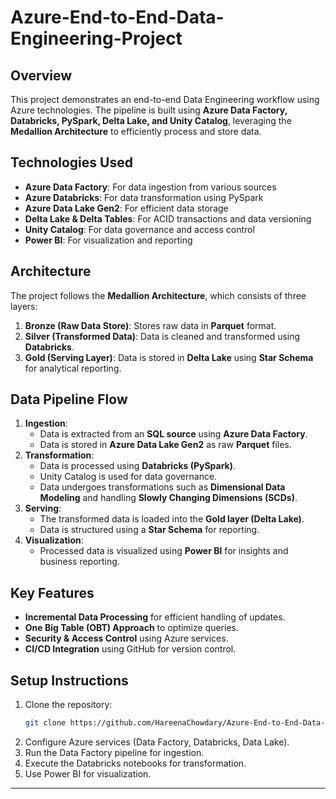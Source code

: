# Azure-End-to-End-Data-Engineering-Project

## Overview
This project demonstrates an end-to-end Data Engineering workflow using Azure technologies. The pipeline is built using **Azure Data Factory, Databricks, PySpark, Delta Lake, and Unity Catalog**, leveraging the **Medallion Architecture** to efficiently process and store data.

## Technologies Used
- **Azure Data Factory**: For data ingestion from various sources
- **Azure Databricks**: For data transformation using PySpark
- **Azure Data Lake Gen2**: For efficient data storage
- **Delta Lake & Delta Tables**: For ACID transactions and data versioning
- **Unity Catalog**: For data governance and access control
- **Power BI**: For visualization and reporting

## Architecture
The project follows the **Medallion Architecture**, which consists of three layers:
1. **Bronze (Raw Data Store)**: Stores raw data in **Parquet** format.
2. **Silver (Transformed Data)**: Data is cleaned and transformed using **Databricks**.
3. **Gold (Serving Layer)**: Data is stored in **Delta Lake** using **Star Schema** for analytical reporting.

## Data Pipeline Flow
1. **Ingestion**:
   - Data is extracted from an **SQL source** using **Azure Data Factory**.
   - Data is stored in **Azure Data Lake Gen2** as raw **Parquet** files.
2. **Transformation**:
   - Data is processed using **Databricks (PySpark)**.
   - Unity Catalog is used for data governance.
   - Data undergoes transformations such as **Dimensional Data Modeling** and handling **Slowly Changing Dimensions (SCDs)**.
3. **Serving**:
   - The transformed data is loaded into the **Gold layer (Delta Lake)**.
   - Data is structured using a **Star Schema** for reporting.
4. **Visualization**:
   - Processed data is visualized using **Power BI** for insights and business reporting.

## Key Features
- **Incremental Data Processing** for efficient handling of updates.
- **One Big Table (OBT) Approach** to optimize queries.
- **Security & Access Control** using Azure services.
- **CI/CD Integration** using GitHub for version control.


## Setup Instructions
1. Clone the repository:
   ```sh
   git clone https://github.com/HareenaChowdary/Azure-End-to-End-Data-Engineering-Project.git
   ```
2. Configure Azure services (Data Factory, Databricks, Data Lake).
3. Run the Data Factory pipeline for ingestion.
4. Execute the Databricks notebooks for transformation.
5. Use Power BI for visualization.


---

